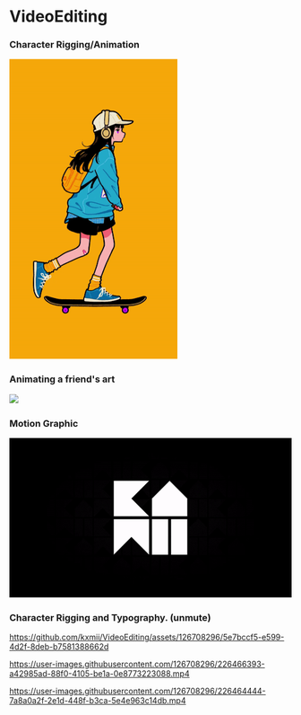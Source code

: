 # VideoEditing
### Character Rigging/Animation
![](https://github.com/kxmii/VideoEditing/blob/main/skater.gif)

### Animating a friend's art
![](https://github.com/kxmii/VideoEditing/blob/main/bny.gif)

### Motion Graphic
![](https://github.com/kxmii/VideoEditing/blob/main/crown.gif)

### Character Rigging and Typography. (unmute)
https://github.com/kxmii/VideoEditing/assets/126708296/5e7bccf5-e599-4d2f-8deb-b7581388662d

https://user-images.githubusercontent.com/126708296/226466393-a42985ad-88f0-4105-be1a-0e8773223088.mp4

https://user-images.githubusercontent.com/126708296/226464444-7a8a0a2f-2e1d-448f-b3ca-5e4e963c14db.mp4
